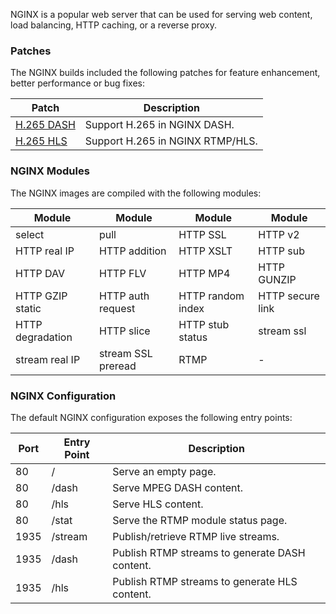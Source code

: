 NGINX is a popular web server that can be used for serving web content, load balancing, HTTP caching, or a reverse proxy.

### Patches

The NGINX builds included the following patches for feature enhancement, better performance or bug fixes:

| Patch | Description |
|-------|-------------|
|[H.265 DASH](https://raw.githubusercontent.com/VCDP/CDN/master/0002-add-HEVC-support-for-dash.patch)|Support H.265 in NGINX DASH.|
|[H.265 HLS](https://raw.githubusercontent.com/VCDP/CDN/master/0001-add-hevc-support-for-rtmp-and-hls.patch)|Support H.265 in NGINX RTMP/HLS.|

### NGINX Modules

The NGINX images are compiled with the following modules:

|Module|Module|Module|Module|
|------|------|------|------|
|select|pull|HTTP SSL|HTTP v2|
|HTTP real IP|HTTP addition|HTTP XSLT|HTTP sub|
|HTTP DAV|HTTP FLV|HTTP MP4|HTTP GUNZIP|
|HTTP GZIP static|HTTP auth request|HTTP random index|HTTP secure link|
|HTTP degradation|HTTP slice|HTTP stub status|stream ssl|
|stream real IP|stream SSL preread|RTMP|-|

### NGINX Configuration

The default NGINX configuration exposes the following entry points:

|Port| Entry Point | Description |
|----|-------------|-------------|
|80|/|Serve an empty page.|
|80|/dash|Serve MPEG DASH content.|
|80|/hls|Serve HLS content.|
|80|/stat|Serve the RTMP module status page.|
|1935|/stream|Publish/retrieve RTMP live streams.|
|1935|/dash|Publish RTMP streams to generate DASH content.|
|1935|/hls|Publish RTMP streams to generate HLS content.|

